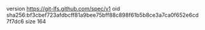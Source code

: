 version https://git-lfs.github.com/spec/v1
oid sha256:bf3cbef723afdbcff81a9bee75bff88c898f61b5b8ce3a7ca0f652e6cd7f7dc6
size 164
